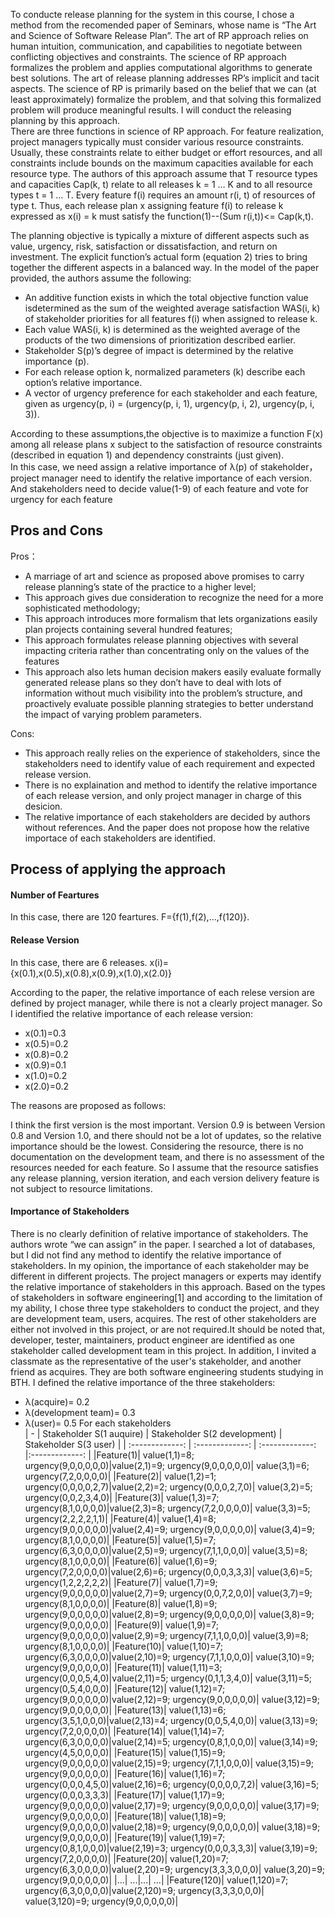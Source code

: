 To conducte release planning for the system in this course, I chose a method from the recomended paper of Seminars, whose name is “The Art and Science of Software Release Plan”. The art of RP approach relies on human intuition, communication, and capabilities to negotiate between conflicting objectives and constraints. The science of RP approach formalizes the problem and applies computational algorithms to generate best solutions. The art of release planning addresses RP’s implicit and tacit aspects. The science of RP is primarily based on the belief that we can (at least approximately) formalize the problem, and that solving this formalized problem will produce meaningful results. I will conduct the releasing planning by this approach.  
There are three functions in science of RP approach. For feature realization, project managers typically must consider various resource constraints. Usually, these constraints relate to either budget or effort resources, and all constraints include bounds on the maximum capacities available for each resource type. The authors of this approach assume that T resource types and capacities Cap(k, t) relate to all releases k = 1 … K and to all resource types t = 1 … T. Every feature f(i) requires an amount r(i, t) of resources of type t. Thus, each release plan x assigning feature f(i) to release k expressed as x(i) = k must satisfy the function(1)--(Sum r(i,t))<= Cap(k,t).

The planning objective is typically a mixture of different aspects such as value, urgency, risk, satisfaction or dissatisfaction, and return on investment. The explicit function’s actual form (equation 2) tries to bring together the different aspects in a balanced way. In the model of the paper provided, the authors assume the following:

- An additive function exists in which the total objective function value isdetermined as the sum of the weighted average satisfaction WAS(i, k) of stakeholder priorities for all features f(i) when assigned to release k.
- Each value WAS(i, k) is determined as the weighted average of the products of the two dimensions of prioritization described earlier. 
- Stakeholder S(p)’s degree of impact is determined by the relative importance (p).
- For each release option k, normalized parameters (k) describe each option’s relative importance. 
- A vector of urgency preference for each stakeholder and each feature, given as urgency(p, i) = (urgency(p, i, 1), urgency(p, i, 2), urgency(p, i, 3)).

According to these assumptions,the objective is to maximize a function F(x) among all release plans x subject to the satisfaction of resource constraints (described in equation 1) and dependency constraints (just given).  
In this case, we need assign a relative importance of λ(p) of stakeholder， project manager need to identify the relative importance of each version.  And stakeholders need to decide value(1-9) of each feature and vote for urgency for each feature

## Pros and Cons
Pros：
- A marriage of art and science as proposed above promises to carry release planning’s state of the practice to a higher level;
- This approach gives due consideration to recognize the need for a more sophisticated methodology;
- This approach introduces more formalism that lets organizations easily plan projects containing several hundred features;
- This approach formulates release planning objectives with several impacting criteria rather than concentrating only on the values of the features
- This approach also lets human decision makers easily evaluate formally generated release plans so they don’t have to deal with lots of information without much visibility into the problem’s structure, and proactively evaluate possible planning strategies to better understand the impact of varying problem parameters.

Cons:

- This approach really relies on the experience of stakeholders, since the stakeholders need to identify value of each requirement and expected release version.
- There is no explaination and method to identify the relative importance of each release version, and only project manager in charge of this desicion. 
- The relative importance of each stakeholders are decided by authors without references. And the paper does not propose how the relative importace of each stakeholders are identified.

## Process of applying the approach

#### Number of Feartures
In this case, there are 120 feartures.
F={f(1),f(2),...,f(120)}.

#### Release Version
In this case, there are 6 releases.
x(i)={x(0.1),x(0.5),x(0.8),x(0.9),x(1.0),x(2.0)}

According to the paper, the relative importance of each relese version are defined by project manager, while there is not a clearly project manager. So I identified the relative importance of each release version:
- x(0.1)=0.3
- x(0.5)=0.2
- x(0.8)=0.2
- x(0.9)=0.1
- x(1.0)=0.2
- x(2.0)=0.2

The reasons are proposed as follows:

I think the first version is the most important. Version 0.9 is between Version 0.8 and Version 1.0, and there should not be a lot of updates, so the relative importance should be the lowest. Considering the resource, there is no documentation on the development team, and there is no assessment of the resources needed for each feature. So I assume that the resource satisfies any release planning, version iteration, and each version delivery feature is not subject to resource limitations. 

#### Importance of Stakeholders
There is no clearly definition of relative importance of stakeholders. The authors wrote “we can assign” in the paper. I searched a lot of databases, but I did not find any method to identify the relative importance of stakeholders. In my opinion, the importance of each stakeholder may be different in different projects. The project managers or experts may identify the relative importance of stakeholders in this approach. Based on the types of stakeholders in software engineering[1] and according to the limitation of my ability, I chose three type stakeholders to conduct the project, and they are development team, users, acquires. The rest of other stakeholders are either not involved in this project, or are not required.It should be noted that, developer, tester, maintainers, product engineer are identified as one stakeholder called development team in this project. In addition, I invited a classmate as the representative of the user's stakeholder, and another friend as acquires. They are both software engineering students studying in BTH. I defined the relative importance of the three stakeholders:
- λ(acquire)= 0.2
- λ(development team)= 0.3
- λ(user)= 0.5
For each stakeholders  
| - | Stakeholder S(1 auquire) | Stakeholder S(2 development) | Stakeholder S(3 user) |
| :-------------: | :-------------: | :-------------: |:-------------: |
|Feature(1)| value(1,1)=8; urgency(9,0,0,0,0,0)|value(2,1)=9; urgency(9,0,0,0,0,0)| value(3,1)=6; urgency(7,2,0,0,0,0)|
|Feature(2)| value(1,2)=1; urgency(0,0,0,0,2,7)|value(2,2)=2; urgency(0,0,0,2,7,0)| value(3,2)=5; urgency(0,0,2,3,4,0)|
|Feature(3)| value(1,3)=7; urgency(8,1,0,0,0,0)|value(2,3)=8; urgency(7,2,0,0,0,0)| value(3,3)=5; urgency(2,2,2,2,1,1)|
|Feature(4)| value(1,4)=8; urgency(9,0,0,0,0,0)|value(2,4)=9; urgency(9,0,0,0,0,0)| value(3,4)=9; urgency(8,1,0,0,0,0)|
|Feature(5)| value(1,5)=7; urgency(6,3,0,0,0,0)|value(2,5)=9; urgency(7,1,1,0,0,0)| value(3,5)=8; urgency(8,1,0,0,0,0)|
|Feature(6)| value(1,6)=9; urgency(7,2,0,0,0,0)|value(2,6)=6; urgency(0,0,0,3,3,3)| value(3,6)=5; urgency(1,2,2,2,2,2)|
|Feature(7)| value(1,7)=9; urgency(9,0,0,0,0,0)|value(2,7)=9; urgency(0,0,7,2,0,0)| value(3,7)=9; urgency(8,1,0,0,0,0)|
|Feature(8)| value(1,8)=9; urgency(9,0,0,0,0,0)|value(2,8)=9; urgency(9,0,0,0,0,0)| value(3,8)=9; urgency(9,0,0,0,0,0)|
|Feature(9)| value(1,9)=7; urgency(9,0,0,0,0,0)|value(2,9)=9; urgency(7,1,1,0,0,0)| value(3,9)=8; urgency(8,1,0,0,0,0)|
|Feature(10)| value(1,10)=7; urgency(6,3,0,0,0,0)|value(2,10)=9; urgency(7,1,1,0,0,0)| value(3,10)=9; urgency(9,0,0,0,0,0)|
|Feature(11)| value(1,11)=3; urgency(0,0,0,5,4,0)|value(2,11)=5; urgency(0,1,1,3,4,0)| value(3,11)=5; urgency(0,5,4,0,0,0)|
|Feature(12)| value(1,12)=7; urgency(9,0,0,0,0,0)|value(2,12)=9; urgency(9,0,0,0,0,0)| value(3,12)=9; urgency(9,0,0,0,0,0)|
|Feature(13)| value(1,13)=6; urgency(3,5,1,0,0,0)|value(2,13)=4; urgency(0,0,5,4,0,0)| value(3,13)=9; urgency(7,2,0,0,0,0)|
|Feature(14)| value(1,14)=7; urgency(6,3,0,0,0,0)|value(2,14)=5; urgency(0,8,1,0,0,0)| value(3,14)=9; urgency(4,5,0,0,0,0)|
|Feature(15)| value(1,15)=9; urgency(9,0,0,0,0,0)|value(2,15)=9; urgency(7,1,1,0,0,0)| value(3,15)=9; urgency(9,0,0,0,0,0)|
|Feature(16)| value(1,16)=7; urgency(0,0,0,4,5,0)|value(2,16)=6; urgency(0,0,0,0,7,2)| value(3,16)=5; urgency(0,0,0,3,3,3)|
|Feature(17)| value(1,17)=9; urgency(9,0,0,0,0,0)|value(2,17)=9; urgency(9,0,0,0,0,0)| value(3,17)=9; urgency(9,0,0,0,0,0)|
|Feature(18)| value(1,18)=9; urgency(9,0,0,0,0,0)|value(2,18)=9; urgency(9,0,0,0,0,0)| value(3,18)=9; urgency(9,0,0,0,0,0)|
|Feature(19)| value(1,19)=7; urgency(0,8,1,0,0,0)|value(2,19)=3; urgency(0,0,0,3,3,3)| value(3,19)=9; urgency(7,2,0,0,0,0)|
|Feature(20)| value(1,20)=7; urgency(6,3,0,0,0,0)|value(2,20)=9; urgency(3,3,3,0,0,0)| value(3,20)=9; urgency(9,0,0,0,0,0)|
|...| ...|...| ...|
|Feature(120)| value(1,120)=7; urgency(6,3,0,0,0,0)|value(2,120)=9; urgency(3,3,3,0,0,0)| value(3,120)=9; urgency(9,0,0,0,0,0)|
 

